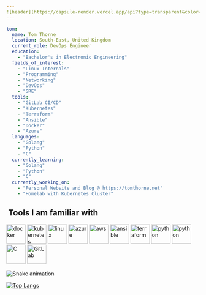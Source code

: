 ```yaml
---
![header](https://capsule-render.vercel.app/api?type=transparent&color=auto&height=50&section=header&text=Tom's%20Github&fontSize=30&fontColor=00A36C)
---
```


```yaml
tom:
  name: Tom Thorne
  location: South-East, United Kingdom
  current_role: DevOps Engineer
  education:
    - "Bachelor's in Electronic Engineering"
  fields_of_interest:
    - "Linux Internals"
    - "Programming"
    - "Networking"
    - "DevOps"
    - "SRE"
  tools:
    - "GitLab CI/CD" 
    - "Kubernetes"
    - "Terraform"
    - "Ansible"
    - "Docker"
    - "Azure"
  languages:
    - "Golang"
    - "Python"
    - "C"
  currently_learning:
    - "Golang"
    - "Python"
    - "C"
  currently_working_on:
    - "Personal Website and Blog @ https://tomthorne.net"
    - "Homelab with Kubernetes Cluster"
```
<h2>  &nbsp;Tools I am familiar with</h2>
<p align="left">
<img src="https://cdn.jsdelivr.net/gh/devicons/devicon/icons/docker/docker-original.svg" alt="docker" width="50" height="50" />
<img src="https://cdn.jsdelivr.net/gh/devicons/devicon/icons/kubernetes/kubernetes-plain.svg" alt="kubernetes" width="50" height="50" />
<img src="https://cdn.jsdelivr.net/gh/devicons/devicon/icons/linux/linux-original.svg" alt="linux" width="50" height="50"/>
<img src="https://cdn.jsdelivr.net/gh/devicons/devicon/icons/azure/azure-original-wordmark.svg" alt="azure" width="50" height="50"/>
<img src="https://cdn.jsdelivr.net/gh/devicons/devicon/icons/amazonwebservices/amazonwebservices-original-wordmark.svg" alt="aws" width="50" height="50"/>
<img src="https://cdn.jsdelivr.net/gh/devicons/devicon/icons/ansible/ansible-original-wordmark.svg" alt="ansible" width="50" height="50"/>
<img src="https://cdn.jsdelivr.net/gh/devicons/devicon/icons/terraform/terraform-original-wordmark.svg" alt="terraform" width="50" height="50"/>
<img src="https://cdn.jsdelivr.net/gh/devicons/devicon/icons/python/python-original-wordmark.svg" alt="python" width="50" height="50"/>
<img src="https://cdn.jsdelivr.net/gh/devicons/devicon/icons/go/go-original-wordmark.svg" alt="python" width="50" height="50"/>
<img src="https://cdn.jsdelivr.net/gh/devicons/devicon/icons/c/c-original.svg" alt="C" width="50" height="50" />
<img src="https://cdn.jsdelivr.net/gh/devicons/devicon/icons/gitlab/gitlab-original-wordmark.svg" alt="GitLab" width="50" height="50"/>
</p>

![Snake animation](https://github.com/tsthorne/tsthorne/blob/output/github-contribution-grid-snake.svg)

[![Top Langs](https://github-readme-stats.vercel.app/api/top-langs/?username=tsthorne)](https://github.com/tsthorne/github-readme-stats)
